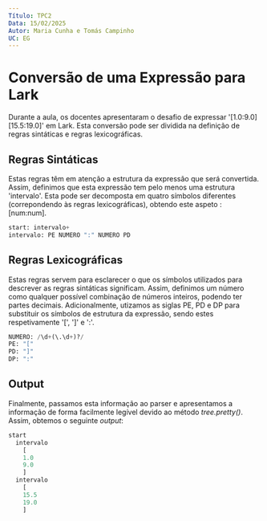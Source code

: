 ```yaml
---
Título: TPC2
Data: 15/02/2025
Autor: Maria Cunha e Tomás Campinho
UC: EG
---
```

# Conversão de uma Expressão para Lark

Durante a aula, os docentes apresentaram o desafio de expressar '[1.0:9.0][15.5:19.0]' em Lark.
Esta conversão pode ser dividida na definição de regras sintáticas e regras lexicográficas.

## Regras Sintáticas

Estas regras têm em atenção a estrutura da expressão que será convertida. Assim, definimos que esta expressão tem pelo menos uma estrutura 'intervalo'. Esta pode ser decomposta em quatro símbolos diferentes (correpondendo às regras lexicográficas), obtendo este aspeto : [num:num].

```python
start: intervalo+        
intervalo: PE NUMERO ":" NUMERO PD   
```

## Regras Lexicográficas

Estas regras servem para esclarecer o que os símbolos utilizados para descrever as regras sintáticas significam. Assim, definimos um número como qualquer possível combinação de números inteiros, podendo ter partes decimais. Adicionalmente, utizamos as siglas PE, PD e DP para substituir os símbolos de estrutura da expressão, sendo estes respetivamente '[', ']' e ':'.

```python
NUMERO: /\d+(\.\d+)?/   
PE: "["
PD: "]"
DP: ":"
```

## Output

Finalmente, passamos esta informação ao parser e apresentamos a informação de forma facilmente legível devido ao método _tree.pretty()_.
Assim, obtemos o seguinte _output_:

```python
start
  intervalo
    [
    1.0
    9.0
    ]
  intervalo
    [
    15.5
    19.0
    ]
```
